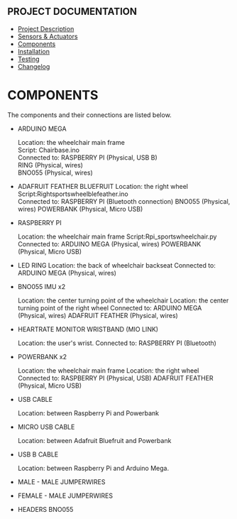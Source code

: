 ## PROJECT DOCUMENTATION

* [Project Description](README.md)
* [Sensors & Actuators](SENSORS_ACTUATORS.md)
* [Components](COMPONENTS.md)
* [Installation](INSTALLATION.md)
* [Testing](TESTING.md)
* [Changelog](CHANGELOG.md)

# COMPONENTS

The components and their connections are listed below.

* ARDUINO MEGA

   Location: the wheelchair main frame  
   Script:	Chairbase.ino  
   Connected to: 	RASPBERRY PI (Physical, USB B)  
    							RING (Physical, wires)  
   								BNO055 (Physical, wires)  


* ADAFRUIT FEATHER BLUEFRUIT
   Location: the right wheel
   Script:Rightsportswheelblefeather.ino  
   Connected to: 		RASPBERRY PI (Bluetooth connection)
  									BNO055 (Physical, wires)
  									POWERBANK (Physical, Micro USB)

* RASPBERRY PI

   Location: the wheelchair main frame
   Script:Rpi_sportswheelchair.py
   Connected to: 	ARDUINO MEGA (Physical, wires)
  								POWERBANK (Physical, Micro USB)

* LED RING
   Location: the back of wheelchair backseat
   Connected to:		ARDUINO MEGA (Physical, wires)

* BNO055 IMU x2

   Location: the center turning point of the wheelchair
   Location: the center turning point of the right wheel
   Connected to:		ARDUINO MEGA (Physical, wires)
  									ADAFRUIT FEATHER (Physical, wires)

* HEARTRATE MONITOR WRISTBAND (MIO LINK)

   Location: the user's wrist.
   Connected to:		RASPBERRY PI (Bluetooth)

* POWERBANK x2

   Location:	the wheelchair main frame
   Location: the right wheel
   Connected to:		RASPBERRY PI (Physical, USB)
  									ADAFRUIT FEATHER (Physical, Micro USB)

* USB CABLE

   Location: between Raspberry Pi and Powerbank

* MICRO USB CABLE

   Location: between Adafruit Bluefruit and Powerbank

* USB B CABLE

   Location: between Raspberry Pi and Arduino Mega.

* MALE - MALE JUMPERWIRES

* FEMALE - MALE JUMPERWIRES

* HEADERS BNO055
